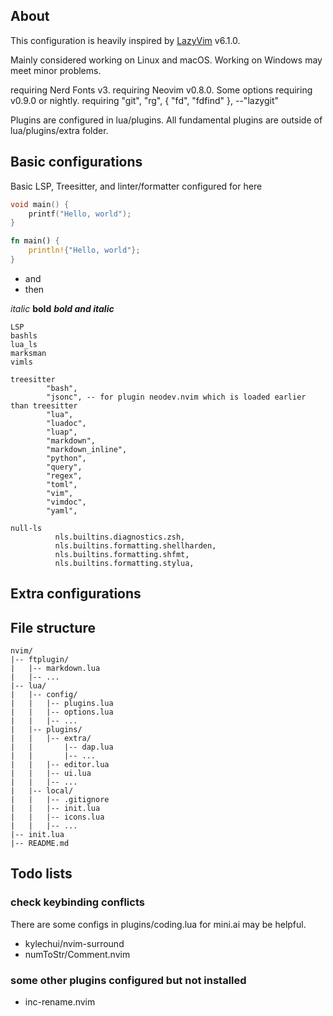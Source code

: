## About

This configuration is heavily inspired by [LazyVim](https://github.com/LazyVim/LazyVim) v6.1.0.

Mainly considered working on Linux and macOS. Working on Windows may meet minor problems.

requiring Nerd Fonts v3.
requiring Neovim v0.8.0. Some options requiring v0.9.0 or nightly.
requiring "git", "rg", { "fd", "fdfind" }, --"lazygit"

Plugins are configured in lua/plugins. All fundamental plugins are outside of lua/plugins/extra folder.

## Basic configurations

Basic LSP, Treesitter, and linter/formatter configured for
here
<!-- |-|-| - | -->
<!-- |`lua` | `lua-language-server` | `lua` | -->
<!-- | `markdown` | `marksman` |  -->
<!--  `vim` -->

```c
void main() {
    printf("Hello, world");
}
```

```rust
fn main() {
    println!{"Hello, world"};
}
```


- and
- then

*italic* **bold** ***bold and italic***  

```
LSP
bashls
lua_ls
marksman
vimls
```

```
treesitter
        "bash",
        "jsonc", -- for plugin neodev.nvim which is loaded earlier than treesitter
        "lua",
        "luadoc",
        "luap",
        "markdown",
        "markdown_inline",
        "python",
        "query",
        "regex",
        "toml",
        "vim",
        "vimdoc",
        "yaml",
```

```
null-ls
          nls.builtins.diagnostics.zsh,
          nls.builtins.formatting.shellharden,
          nls.builtins.formatting.shfmt,
          nls.builtins.formatting.stylua,
```

## Extra configurations


## File structure

```
nvim/
|-- ftplugin/
|   |-- markdown.lua
|   |-- ...
|-- lua/
|   |-- config/
|   |   |-- plugins.lua
|   |   |-- options.lua
|   |   |-- ...
|   |-- plugins/
|   |   |-- extra/
|   |       |-- dap.lua
|   |       |-- ...
|   |   |-- editor.lua
|   |   |-- ui.lua
|   |   |-- ...
|   |-- local/
|   |   |-- .gitignore
|   |   |-- init.lua
|   |   |-- icons.lua
|   |   |-- ...
|-- init.lua
|-- README.md
```

## Todo lists

### check keybinding conflicts

There are some configs in plugins/coding.lua for mini.ai may be helpful.

- kylechui/nvim-surround
- numToStr/Comment.nvim

### some other plugins configured but not installed

- inc-rename.nvim
